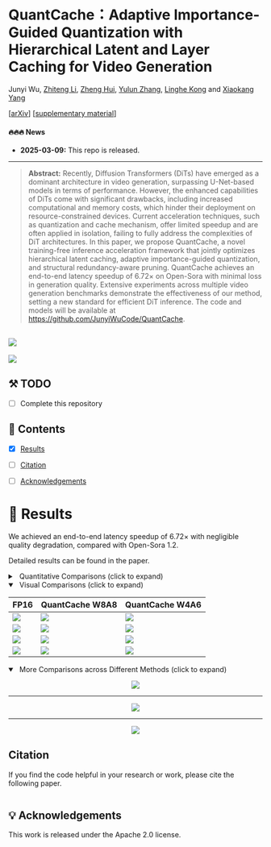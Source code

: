# QuantCache：Adaptive Importance-Guided Quantization with Hierarchical Latent and Layer Caching for Video Generation

Junyi Wu, [Zhiteng Li](https://zhitengli.github.io), [Zheng Hui](https://zheng222.github.io/), [Yulun Zhang](http://yulunzhang.com/), [Linghe Kong](https://www.cs.sjtu.edu.cn/~linghe.kong/) and [Xiaokang Yang](https://scholar.google.com/citations?user=yDEavdMAAAAJ)

[[arXiv](
)] [[supplementary material]()]




#### 🔥🔥🔥 News

- **2025-03-09:** This repo is released.

---

> **Abstract:** Recently, Diffusion Transformers (DiTs) have emerged as a dominant architecture in video generation, surpassing U-Net-based models in terms of performance. However, the enhanced capabilities of DiTs come with significant drawbacks, including increased computational and memory costs, which hinder their deployment on resource-constrained devices. Current acceleration techniques, such as quantization and cache mechanism, offer limited speedup and are often applied in isolation, failing to fully address the complexities of DiT architectures. In this paper, we propose QuantCache, a novel training-free inference acceleration framework that jointly optimizes hierarchical latent caching, adaptive importance-guided quantization, and structural redundancy-aware pruning. QuantCache achieves an end-to-end latency speedup of 6.72× on Open-Sora with minimal loss in generation quality. Extensive experiments across multiple video generation benchmarks demonstrate the effectiveness of our method, setting a new standard for efficient DiT inference. The code and models will be available at https://github.com/JunyiWuCode/QuantCache.

![](assets/figs/overview.png)
---
![](assets/figs/fig1.png)
## ⚒️ TODO
 
* [ ] Complete this repository

## 🔗 Contents

- [X] [Results](#results)
- [ ] [Citation](#citation)
- [ ] [Acknowledgements](#-acknowledgements)



# <a name="results"></a>🔎 Results

We achieved an end-to-end latency speedup of 6.72× with negligible quality degradation, compared with Open-Sora 1.2. 

Detailed results can be found in the paper.

<details>
<summary>&ensp;Quantitative Comparisons (click to expand) </summary>
<li> Performance comparison of various methods on VBench, Table 1 from the main paper. 
 
<p align="center">
<img src="assets/figs/table_1.png" >
</p>
</li>
<li> Performance comparison of various methods on CLIP and Dover, Table 2 from the main paper. 
<p align="center">
<img src="assets/figs/table_2.png" >
</p>
</li>
</details>

<details open>
<summary>&ensp;Visual Comparisons (click to expand) </summary>

|FP16|QuantCache W8A8|QuantCache W4A6|
|---|---|---|
|[<img src="assets/video/OpenSora/sample_0000.gif" width="">]()|[<img src="assets/video/QuantCache/sample_0000_w8a8.gif" width="">]()|[<img src="assets/video/QuantCache/sample_0000.gif" width="">]()|
|[<img src="assets/video/OpenSora/sample_0001.gif" width="">]()|[<img src="assets/video/QuantCache/sample_0001_w8a8.gif" width="">]()|[<img src="assets/video/QuantCache/sample_0001.gif" width="">]()|
|[<img src="assets/video/OpenSora/sample_0009.gif" width="">]()|[<img src="assets/video/QuantCache/sample_0009_w8a8.gif" width="">]()|[<img src="assets/video/QuantCache/sample_0009.gif" width="">]()|
|[<img src="assets/video/OpenSora/sample_0007.gif" width="">]()|[<img src="assets/video/QuantCache/sample_0007_w8a8.gif" width="">]()|[<img src="assets/video/QuantCache/sample_0007.gif" width="">]()|


</details>

<details open>
<summary>&ensp;More Comparisons across Different Methods (click to expand) </summary>
<p align="center">
<img src="assets/figs/results_pic_0.png" >
</p>
 
---
 
<p align="center">
<img src="assets/figs/results_pic_2.png" >
</p>

---

<p align="center">
<img src="assets/figs/results_pic_1.png" >
</p>


</details>


## Citation

If you find the code helpful in your research or work, please cite the following paper.

```

```

## 💡 Acknowledgements

This work is released under the Apache 2.0 license.


